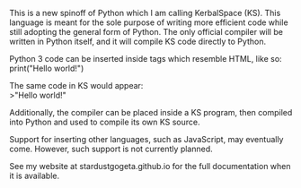 This is a new spinoff of Python which I am calling KerbalSpace (KS). This
language is meant for the sole purpose of writing more efficient code
while still adopting the general form of Python. The only official compiler will
be written in Python itself, and it will compile KS code directly to Python.

Python 3 code can be inserted inside tags which resemble HTML, like so:<br>
	print("Hello world!")

The same code in KS would appear:<br>
	>"Hello world!"

Additionally, the compiler can be placed inside a KS program,
then compiled into Python and used to compile its own KS source.

Support for inserting other languages, such as JavaScript, may eventually come.
However, such support is not currently planned.

See my website at stardustgogeta.github.io for the full documentation when it is available.